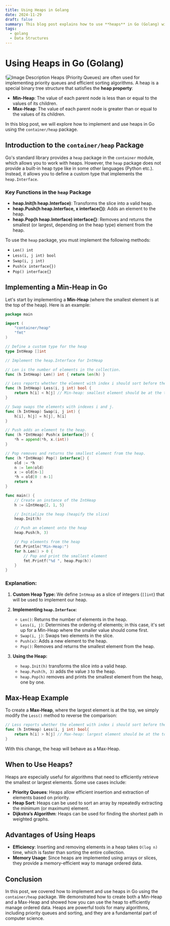 ```yaml
---
title: Using Heaps in Golang
date: 2024-11-29
draft: false
summary: This blog post explains how to use **heaps** in Go (Golang) with the `container/heap` package. It demonstrates how to implement a custom heap by defining a type that satisfies the `heap.Interface`, which requires methods like `Len()`, `Less()`, `Swap()`, `Push()`, and `Pop()`.
tags:
  - golang
  - Data Structures
---
```


# Using Heaps in Go (Golang)
!![Image Description](/images/1mghTRv.png)
Heaps (Priority Queues) are often used for implementing priority queues and efficient sorting algorithms. A heap is a special binary tree structure that satisfies the **heap property**:
- **Min-Heap**: The value of each parent node is less than or equal to the values of its children.
- **Max-Heap**: The value of each parent node is greater than or equal to the values of its children.

In this blog post, we will explore how to implement and use heaps in Go using the `container/heap` package.

## Introduction to the `container/heap` Package

Go's standard library provides a `heap` package in the `container` module, which allows you to work with heaps. However, the `heap` package does not provide a built-in heap type like in some other languages (Python etc.). Instead, it allows you to define a custom type that implements the `heap.Interface`.

### Key Functions in the `heap` Package
- **heap.Init(h heap.Interface)**: Transforms the slice into a valid heap.
- **heap.Push(h heap.Interface, x interface{})**: Adds an element to the heap.
- **heap.Pop(h heap.Interface) interface{}**: Removes and returns the smallest (or largest, depending on the heap type) element from the heap.

To use the `heap` package, you must implement the following methods:
- `Len() int`
- `Less(i, j int) bool`
- `Swap(i, j int)`
- `Push(x interface{})`
- `Pop() interface{}`

## Implementing a Min-Heap in Go

Let's start by implementing a **Min-Heap** (where the smallest element is at the top of the heap). Here is an example:

```go
package main

import (
	"container/heap"
	"fmt"
)

// Define a custom type for the heap
type IntHeap []int

// Implement the heap.Interface for IntHeap

// Len is the number of elements in the collection.
func (h IntHeap) Len() int { return len(h) }

// Less reports whether the element with index i should sort before the element with index j.
func (h IntHeap) Less(i, j int) bool {
	return h[i] < h[j] // Min-heap: smallest element should be at the top
}

// Swap swaps the elements with indexes i and j.
func (h IntHeap) Swap(i, j int) {
	h[i], h[j] = h[j], h[i]
}

// Push adds an element to the heap.
func (h *IntHeap) Push(x interface{}) {
	*h = append(*h, x.(int))
}

// Pop removes and returns the smallest element from the heap.
func (h *IntHeap) Pop() interface{} {
	old := *h
	n := len(old)
	x := old[n-1]
	*h = old[0 : n-1]
	return x
}

func main() {
	// Create an instance of the IntHeap
	h := &IntHeap{2, 1, 5}

	// Initialize the heap (heapify the slice)
	heap.Init(h)

	// Push an element onto the heap
	heap.Push(h, 3)

	// Pop elements from the heap
	fmt.Println("Min-Heap:")
	for h.Len() > 0 {
		// Pop and print the smallest element
		fmt.Printf("%d ", heap.Pop(h))
	}
}
```

### Explanation:
1. **Custom Heap Type:** We define `IntHeap` as a slice of integers (`[]int`) that will be used to implement our heap.
    
2. **Implementing `heap.Interface`:**
    - `Len()`: Returns the number of elements in the heap.
    - `Less(i, j)`: Determines the ordering of elements; in this case, it's set up for a Min-Heap where the smaller value should come first.
    - `Swap(i, j)`: Swaps two elements in the slice.
    - `Push(x)`: Adds a new element to the heap.
    - `Pop()`: Removes and returns the smallest element from the heap.
    
1. **Using the Heap:**
    - `heap.Init(h)` transforms the slice into a valid heap.
    - `heap.Push(h, 3)` adds the value `3` to the heap.
    - `heap.Pop(h)` removes and prints the smallest element from the heap, one by one.

## Max-Heap Example

To create a **Max-Heap**, where the largest element is at the top, we simply modify the `Less()` method to reverse the comparison:

```go
// Less reports whether the element with index i should sort before the element with index j. 
func (h IntHeap) Less(i, j int) bool{ 	
	return h[i] > h[j] // Max-heap: largest element should be at the top 
}
```
With this change, the heap will behave as a Max-Heap.

## When to Use Heaps?

Heaps are especially useful for algorithms that need to efficiently retrieve the smallest or largest elements. Some use cases include:

- **Priority Queues**: Heaps allow efficient insertion and extraction of elements based on priority.
- **Heap Sort**: Heaps can be used to sort an array by repeatedly extracting the minimum (or maximum) element.
- **Dijkstra’s Algorithm**: Heaps can be used for finding the shortest path in weighted graphs.

## Advantages of Using Heaps

- **Efficiency**: Inserting and removing elements in a heap takes `O(log n)` time, which is faster than sorting the entire collection.
- **Memory Usage**: Since heaps are implemented using arrays or slices, they provide a memory-efficient way to manage ordered data.

## Conclusion

In this post, we covered how to implement and use heaps in Go using the `container/heap` package. We demonstrated how to create both a Min-Heap and a Max-Heap and showed how you can use the heap to efficiently manage ordered data. Heaps are powerful tools for many algorithms, including priority queues and sorting, and they are a fundamental part of computer science.